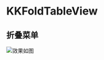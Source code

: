 # KKFoldTableView
## 折叠菜单
![效果如图]([](https://github.com/huangbingke/KKFoldTableView/blob/main/Image/WX20201125-083538.png))
